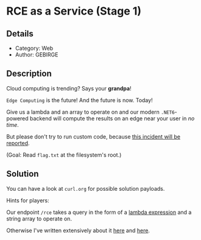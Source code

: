 # RCE as a Service (Stage 1)
## Details
- Category: Web
- Author: GEBIRGE

## Description

Cloud computing is trending? Says your **grandpa**!

`Edge Computing` is the future! And the future is now. Today!

Give us a lambda and an array to operate on and our modern `.NET6`-powered backend will compute the results on an edge near your user in *no time*.

But please don't try to run custom code, because [this incident will be reported](https://imgs.xkcd.com/comics/incident.png).

(Goal: Read `flag.txt` at the filesystem's root.)

## Solution

You can have a look at `curl.org` for possible solution payloads.

Hints for players:

Our endpoint `/rce` takes a query in the form of a [lambda expression]((https://learn.microsoft.com/en-us/dotnet/csharp/language-reference/operators/lambda-expressions)) and a string array to operate on.

Otherwise I've written extensively about it [here](https://gebir.ge/blog/privesc-part-1/) and [here](https://gebir.ge/blog/privesc-part-2/).



